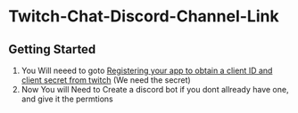 # Twitch-Chat-Discord-Channel-Link
## Getting Started 
1. You Will neeed to goto [Registering your app to obtain a client ID and client secret from twitch](https://dev.twitch.tv/docs/authentication/#getting-tokens) (We need the secret)
2. Now You will Need to Create a discord bot if you dont allready have one, and give it the permtions 
